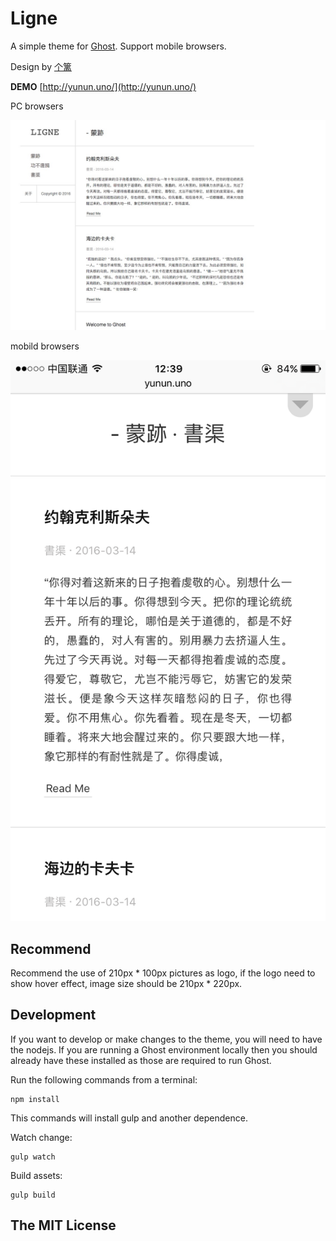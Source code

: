 # Ligne

A simple theme for [Ghost](http://github.com/tryghost/ghost/). Support mobile browsers.

Design by [个篱](https://www.zhihu.com/people/geli)

**DEMO** [http://yunun.uno/](http://yunun.uno/)

PC browsers

![cove](cover.png)

mobild browsers

![cove](phone.png)

## Recommend

Recommend the use of 210px * 100px pictures as logo, if the logo need to show hover effect, image size should be 210px * 220px.

## Development

If you want to develop or make changes to the theme, you will need to have the nodejs. If you are running a Ghost environment locally then you should already have these installed as those are required to run Ghost.

Run the following commands from a terminal:

```
npm install
```

This commands will install gulp and another dependence.


Watch change:

```
gulp watch
```

Build assets:

```
gulp build
```

## The MIT License
